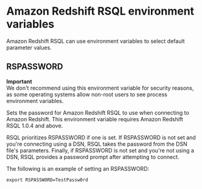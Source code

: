 # Amazon Redshift RSQL environment variables<a name="rsql-query-tool-environment-variables"></a>

 Amazon Redshift RSQL can use environment variables to select default parameter values\. 

## RSPASSWORD<a name="rsql-query-tool-rspassword"></a>

**Important**  
We don't recommend using this environment variable for security reasons, as some operating systems allow non\-root users to see process environment variables\.

 Sets the password for Amazon Redshift RSQL to use when connecting to Amazon Redshift\. This environment variable requires Amazon Redshift RSQL 1\.0\.4 and above\. 

 RSQL prioritizes RSPASSWORD if one is set\. If RSPASSWORD is not set and you're connecting using a DSN, RSQL takes the password from the DSN file's parameters\. Finally, if RSPASSWORD is not set and you're not using a DSN, RSQL provides a password prompt after attempting to connect\. 

The following is an example of setting an RSPASSWORD:

```
export RSPASSWORD=TestPassw0rd
```